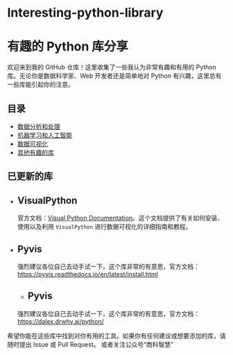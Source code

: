 # Interesting-python-library

# 有趣的 Python 库分享

欢迎来到我的 GitHub 仓库！这里收集了一些我认为非常有趣和有用的 Python 库。无论你是数据科学家、Web 开发者还是简单地对 Python 有兴趣，这里总有一些库能引起你的注意。

## 目录

- [数据分析和处理](#数据分析和处理)
- [机器学习和人工智能](#机器学习和人工智能)
- [数据可视化](#数据可视化)
- [其他有趣的库](#其他有趣的库)

## 已更新的库
- ## VisualPython
   官方文档：[Visual Python Documentation](https://visual-python.gitbook.io/docs/getting-started/welcome-to-visual-python)。这个文档提供了有关如何安装、使用以及利用 `VisualPython` 进行数据可视化的详细指南和教程。
- ## Pyvis
   强烈建议各位自己去动手试一下，这个库非常的有意思，官方文档：https://pyvis.readthedocs.io/en/latest/install.html
  - ## Pyvis
   强烈建议各位自己去动手试一下，这个库非常的有意思，官方文档：https://dalex.drwhy.ai/python/


希望你能在这些库中找到对你有用的工具。如果你有任何建议或想要添加的库，请随时提出 Issue 或 Pull Request。
或者关注公众号“商科智慧”
